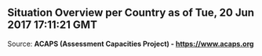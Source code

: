## Situation Overview per Country as of Tue, 20 Jun 2017 17:11:21 GMT

Source: **ACAPS (Assessment Capacities Project) - https://www.acaps.org**